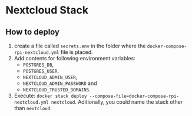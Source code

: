 # Nextcloud Stack

## How to deploy
1. create a file called `secrets.env` in the folder where the `docker-compose-rpi-nextcloud.yml` file is placed.
2. Add contents for following environment variables:
    * `POSTGRES_DB`,
    * `POSTGRES_USER`,
    * `NEXTCLOUD_ADMIN_USER`,
    * `NEXTCLOUD_ADMIN_PASSWORD` and
    * `NEXTCLOUD_TRUSTED_DOMAINS`.
3. Execute: `docker stack deploy --compose-file=docker-compose-rpi-nextcloud.yml nextcloud`. Aditionally, you could name the stack other than `nextcloud`.